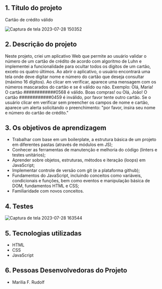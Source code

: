 
## 1. Título do projeto

Cartão de crédito válido

![Captura de tela 2023-07-28 150352](https://github.com/Marilia-F-R/SAP011-card-validation/assets/127791496/5aad383b-bb29-40a1-b8c5-5fd1778de850)



## 2. Descrição do projeto

Neste projeto, criei um aplicativo Web que permite ao usuário validar o número de um cartão de crédito de acordo com algoritmo de Luhn e implementei a funcionalidade para ocultar todos os dígitos de um cartão, exceto os quatro últimos.
Ao abrir o aplicativo, o usuário encontrará uma tela onde deve digitar nome e número do cartão que deseja consultar (máximo 16 dígitos).
Ao clicar em verificar, aparece uma mensagem com os números mascarados do cartão e se é válido ou não.
Exemplo:
Olá, Maria! O cartão ############0568 é válido. Boas compras!
ou 
Olá, João! O cartão ############0459 é inválido, por favor tente outro cartão.
Se o usuário clicar em verificar sem preencher os campos de nome e cartão, aparece um alerta solicitando o preenchimento: "por favor, insira seu nome e número do cartão de crédito."


## 3. Os objetivos de aprendizagem

* Trabalhar com base em um boilerplate, a estrutura básica de um projeto em diferentes pastas (através de módulos em JS);
* Conhecer as ferramentas de manutenção e melhoria do código (linters e testes unitários);
* Aprender sobre objetos, estruturas, métodos e iteração (loops) em JavaScript;
* Implementar controle de versão com git (e a plataforma github);
* Fundamentos do JavaScript, incluindo conceitos como variáveis, condicionais e funções, bem como eventos e manipulação básica de DOM, fundamentos HTML e CSS;
* Familiaridade com novos conceitos.


## 4. Testes

![Captura de tela 2023-07-28 163544](https://github.com/Marilia-F-R/SAP011-card-validation/assets/127791496/ccae5228-4b88-419f-9ff0-687182da4001)



## 5. Tecnologias utilizadas

* HTML
* CSS
* JavaScript


## 6. Pessoas Desenvolvedoras do Projeto
* Marilia F. Rudolf
